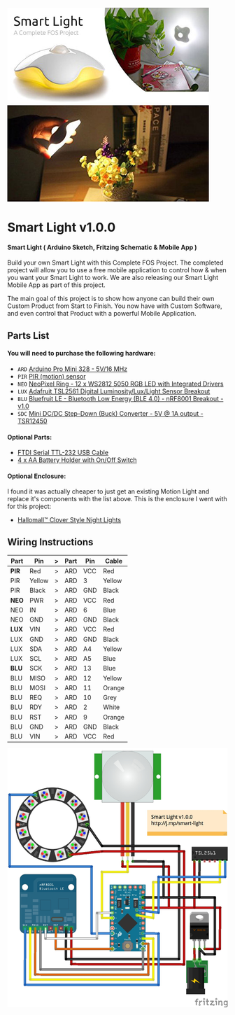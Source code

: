 ![smart light](assets/header.jpg "smart light")

# Smart Light v1.0.0

#### Smart Light ( Arduino Sketch, Fritzing Schematic &amp; Mobile App )

Build your own Smart Light with this Complete FOS Project.  The completed project will allow you to use a free mobile application to control how &amp; when you want your Smart Light to work.  We are also releasing our Smart Light Mobile App as part of this project.

The main goal of this project is to show how anyone can build their own Custom Product from Start to Finish.  You now have with Custom Software, and even control that Product with a powerful Mobile Application.

Parts List
---

#### You will need to purchase the following hardware:

* `ARD` [Arduino Pro Mini 328 - 5V/16 MHz](https://www.adafruit.com/products/2378?utm_medium=referral&utm_source=manifestinteractive)
* `PIR` [PIR (motion) sensor](https://www.adafruit.com/products/189?utm_medium=referral&utm_source=manifestinteractive)
* `NEO` [NeoPixel Ring - 12 x WS2812 5050 RGB LED with Integrated Drivers](https://www.adafruit.com/products/1643?utm_medium=referral&utm_source=manifestinteractive)
* `LUX` [Adafruit TSL2561 Digital Luminosity/Lux/Light Sensor Breakout](https://www.adafruit.com/products/439?utm_medium=referral&utm_source=manifestinteractive)
* `BLU` [Bluefruit LE - Bluetooth Low Energy (BLE 4.0) - nRF8001 Breakout - v1.0](https://www.adafruit.com/products/1697?utm_medium=referral&utm_source=manifestinteractive)
* `SDC` [Mini DC/DC Step-Down (Buck) Converter - 5V @ 1A output - TSR12450](https://www.adafruit.com/products/1065?utm_medium=referral&utm_source=manifestinteractive)

#### Optional Parts:

* [FTDI Serial TTL-232 USB Cable](https://www.adafruit.com/products/70)
* [4 x AA Battery Holder with On/Off Switch](https://www.adafruit.com/products/830)

#### Optional Enclosure:

I found it was actually cheaper to just get an existing Motion Light and replace it's components with the list above.  This is the enclosure I went with for this project:

* [Hallomall™ Clover Style Night Lights](http://www.amazon.com/gp/product/B00MLW99MK)

Wiring Instructions
---

| Part     | Pin    | > | Part | Pin  | Cable  |
| -------- | ------ | - | ---- | ---- | ------ |
| __PIR__  | Red    | > | ARD  | VCC  | Red    |
| PIR      | Yellow | > | ARD  | 3    | Yellow |
| PIR      | Black  | > | ARD  | GND  | Black  |
| __NEO__  | PWR    | > | ARD  | VCC  | Red    |
| NEO      | IN     | > | ARD  | 6    | Blue   |
| NEO      | GND    | > | ARD  | GND  | Black  |
| __LUX__  | VIN    | > | ARD  | VCC  | Red    |
| LUX      | GND    | > | ARD  | GND  | Black  |
| LUX      | SDA    | > | ARD  | A4   | Yellow |
| LUX      | SCL    | > | ARD  | A5   | Blue   |
| __BLU__  | SCK    | > | ARD  | 13   | Blue   |
| BLU      | MISO   | > | ARD  | 12   | Yellow |
| BLU      | MOSI   | > | ARD  | 11   | Orange |
| BLU      | REQ    | > | ARD  | 10   | Grey   |
| BLU      | RDY    | > | ARD  | 2    | White  |
| BLU      | RST    | > | ARD  | 9    | Orange |
| BLU      | GND    | > | ARD  | GND  | Black  |
| BLU      | VIN    | > | ARD  | VCC  | Red    |

![wiring](fritzing/exports/smart_light.jpg "wiring")